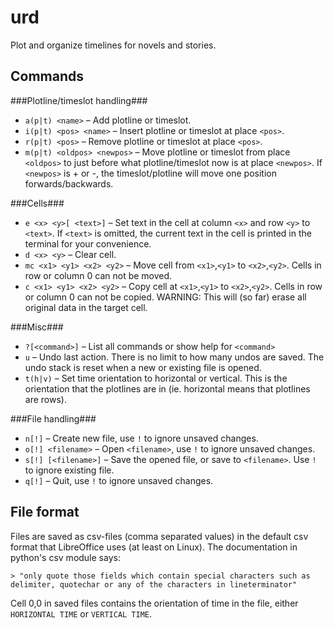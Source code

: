 urd
===

Plot and organize timelines for novels and stories.



Commands
--------

###Plotline/timeslot handling###
* `a(p|t) <name>` – Add plotline or timeslot.
* `i(p|t) <pos> <name>` – Insert plotline or timeslot at place `<pos>`.
* `r(p|t) <pos>` – Remove plotline or timeslot at place `<pos>`.
* `m(p|t) <oldpos> <newpos>` – Move plotline or timeslot from place `<oldpos>` to just before what plotline/timeslot now is at place `<newpos>`. If `<newpos>` is + or -, the timeslot/plotline will move one position forwards/backwards.

###Cells###
* `e <x> <y>[ <text>]` – Set text in the cell at column `<x>` and row `<y>` to `<text>`. If `<text>` is omitted, the current text in the cell is printed in the terminal for your convenience.
* `d <x> <y>` – Clear cell.
* `mc <x1> <y1> <x2> <y2>` – Move cell from `<x1>`,`<y1>` to `<x2>`,`<y2>`. Cells in row or column 0 can not be moved.
* `c <x1> <y1> <x2> <y2>` – Copy cell at `<x1>`,`<y1>` to `<x2>`,`<y2>`. Cells in row or column 0 can not be copied. WARNING: This will (so far) erase all original data in the target cell.

###Misc###
* `?[<command>]` – List all commands or show help for `<command>`
* `u` – Undo last action. There is no limit to how many undos are saved. The undo stack is reset when a new or existing file is opened.
* `t(h|v)` – Set time orientation to horizontal or vertical. This is the orientation that the plotlines are in (ie. horizontal means that plotlines are rows).

###File handling###
* `n[!]` – Create new file, use `!` to ignore unsaved changes.
* `o[!] <filename>` – Open `<filename>`, use `!` to ignore unsaved changes.
* `s[!] [<filename>]` – Save the opened file, or save to `<filename>`. Use `!` to ignore existing file.
* `q[!]` – Quit, use `!` to ignore unsaved changes.


File format
-----------

Files are saved as csv-files (comma separated values) in the default csv format that LibreOffice uses (at least on Linux). The documentation in python's csv module says:

    > "only quote those fields which contain special characters such as delimiter, quotechar or any of the characters in lineterminator"

Cell 0,0 in saved files contains the orientation of time in the file, either `HORIZONTAL TIME` or `VERTICAL TIME`.